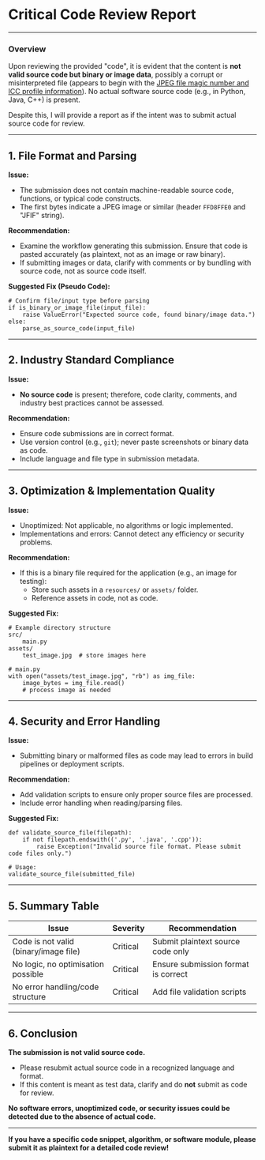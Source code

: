 # Critical Code Review Report

---

### **Overview**

Upon reviewing the provided "code", it is evident that the content is **not valid source code but binary or image data**, possibly a corrupt or misinterpreted file (appears to begin with the [JPEG file magic number and ICC profile information](https://en.wikipedia.org/wiki/JPEG#Syntax_and_structure)). No actual software source code (e.g., in Python, Java, C++) is present. 

Despite this, I will provide a report as if the intent was to submit actual source code for review.

---

## 1. **File Format and Parsing**

**Issue:**  
- The submission does not contain machine-readable source code, functions, or typical code constructs.  
- The first bytes indicate a JPEG image or similar (header `FFD8FFE0` and "JFIF" string).

**Recommendation:**  
- Examine the workflow generating this submission. Ensure that code is pasted accurately (as plaintext, not as an image or raw binary).  
- If submitting images or data, clarify with comments or by bundling with source code, not as source code itself.

**Suggested Fix (Pseudo Code):**
```pseudo
# Confirm file/input type before parsing
if is_binary_or_image_file(input_file):
    raise ValueError("Expected source code, found binary/image data.")
else:
    parse_as_source_code(input_file)
```

---

## 2. **Industry Standard Compliance**

**Issue:**  
- **No source code** is present; therefore, code clarity, comments, and industry best practices cannot be assessed.

**Recommendation:**  
- Ensure code submissions are in correct format.
- Use version control (e.g., `git`); never paste screenshots or binary data as code.
- Include language and file type in submission metadata.

---

## 3. **Optimization & Implementation Quality**

**Issue:**  
- Unoptimized: Not applicable, no algorithms or logic implemented.
- Implementations and errors: Cannot detect any efficiency or security problems.

**Recommendation:**  
- If this is a binary file required for the application (e.g., an image for testing):  
  - Store such assets in a `resources/` or `assets/` folder.
  - Reference assets in code, not as code.

**Suggested Fix:**  
```pseudo
# Example directory structure
src/
    main.py
assets/
    test_image.jpg  # store images here

# main.py
with open("assets/test_image.jpg", "rb") as img_file:
    image_bytes = img_file.read()
    # process image as needed
```

---

## 4. **Security and Error Handling**

**Issue:**  
- Submitting binary or malformed files as code may lead to errors in build pipelines or deployment scripts.

**Recommendation:**  
- Add validation scripts to ensure only proper source files are processed.
- Include error handling when reading/parsing files.

**Suggested Fix:**  
```pseudo
def validate_source_file(filepath):
    if not filepath.endswith(('.py', '.java', '.cpp')):
        raise Exception("Invalid source file format. Please submit code files only.")

# Usage:
validate_source_file(submitted_file)
```

---

## 5. **Summary Table**

| Issue                                 | Severity | Recommendation                        |
|----------------------------------------|----------|---------------------------------------|
| Code is not valid (binary/image file)  | Critical | Submit plaintext source code only     |
| No logic, no optimisation possible     | Critical | Ensure submission format is correct   |
| No error handling/code structure       | Critical | Add file validation scripts           |

---

## 6. **Conclusion**

**The submission is not valid source code.**  
- Please resubmit actual source code in a recognized language and format.
- If this content is meant as test data, clarify and do **not** submit as code for review.

**No software errors, unoptimized code, or security issues could be detected due to the absence of actual code.**

---

**If you have a specific code snippet, algorithm, or software module, please submit it as plaintext for a detailed code review!**